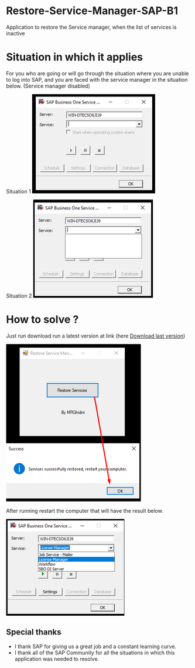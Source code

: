 # Restore-Service-Manager-SAP-B1

 Application to restore the Service manager, when the list of services is inactive
 
# Situation in which it applies

For you who are going or will go through the situation where you are unable to log into SAP, and you are faced with the service manager in the situation below. (Service manager disabled)

Situation 1 
![Screenshot](img/1.png)

Situation 2
![Screenshot](img/2.png)
 
# How to solve ?

Just run download run a latest version at link (here [Download last version](https://github.com/MRGhidini/SHM/releases/latest))

![Screenshot](img/3.png)
 
After running restart the computer that will have the result below.

![Screenshot](img/4.png)

## Special thanks  
- I thank SAP for giving us a great job and a constant learning curve.
- I thank all of the SAP Community for all the situations in which this application was needed to resolve.
